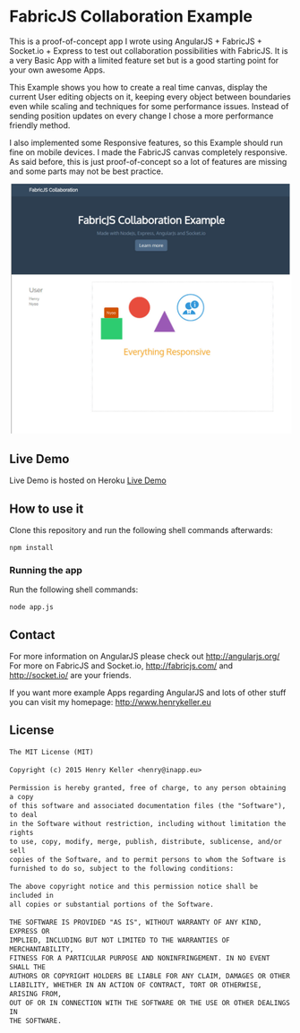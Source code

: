 # FabricJS Collaboration Example

This is a proof-of-concept app I wrote using AngularJS + FabricJS + Socket.io + Express to test out collaboration possibilities with FabricJS.
It is a very Basic App with a limited feature set but is a good starting point for your own awesome Apps.

This Example shows you how to create a real time canvas, display the current User editing objects on it, keeping every object between boundaries even while scaling and techniques for some performance issues. Instead of sending position updates on every change I chose a more performance friendly method.

I also implemented some Responsive features, so this Example should run fine on mobile devices. I made the FabricJS canvas completely responsive. As said before, this is just proof-of-concept so a lot of features are missing and some parts may not be best practice.

![alt text](screenshots/main_screen.jpg "Main Screen")

## Live Demo
Live Demo is hosted on Heroku
[Live Demo](https://fabricjs-collaboration.herokuapp.com/)

## How to use it

Clone this repository and run the following shell commands afterwards:

```shell
npm install
```

### Running the app

Run the following shell commands:

```shell
node app.js
```

## Contact

For more information on AngularJS please check out http://angularjs.org/
For more on FabricJS and Socket.io, http://fabricjs.com/ and http://socket.io/ are
your friends.

If you want more example Apps regarding AngularJS and lots of other stuff you can visit my homepage:
http://www.henrykeller.eu

## License

    The MIT License (MIT)

    Copyright (c) 2015 Henry Keller <henry@inapp.eu>

    Permission is hereby granted, free of charge, to any person obtaining a copy
    of this software and associated documentation files (the "Software"), to deal
    in the Software without restriction, including without limitation the rights
    to use, copy, modify, merge, publish, distribute, sublicense, and/or sell
    copies of the Software, and to permit persons to whom the Software is
    furnished to do so, subject to the following conditions:

    The above copyright notice and this permission notice shall be included in
    all copies or substantial portions of the Software.

    THE SOFTWARE IS PROVIDED "AS IS", WITHOUT WARRANTY OF ANY KIND, EXPRESS OR
    IMPLIED, INCLUDING BUT NOT LIMITED TO THE WARRANTIES OF MERCHANTABILITY,
    FITNESS FOR A PARTICULAR PURPOSE AND NONINFRINGEMENT. IN NO EVENT SHALL THE
    AUTHORS OR COPYRIGHT HOLDERS BE LIABLE FOR ANY CLAIM, DAMAGES OR OTHER
    LIABILITY, WHETHER IN AN ACTION OF CONTRACT, TORT OR OTHERWISE, ARISING FROM,
    OUT OF OR IN CONNECTION WITH THE SOFTWARE OR THE USE OR OTHER DEALINGS IN
    THE SOFTWARE.


